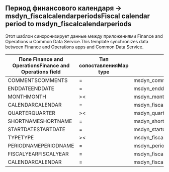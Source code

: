 ## <a name="fiscal-calendar-period-to-msdyn_fiscalcalendarperiods"></a><span data-ttu-id="9e148-101">Период финансового календаря -> msdyn_fiscalcalendarperiods</span><span class="sxs-lookup"><span data-stu-id="9e148-101">Fiscal calendar period to msdyn_fiscalcalendarperiods</span></span>

<span data-ttu-id="9e148-102">Этот шаблон синхронизирует данные между приложениями Finance and Operations и Common Data Service.</span><span class="sxs-lookup"><span data-stu-id="9e148-102">This template synchronizes data between Finance and Operations apps and Common Data Service.</span></span>

<span data-ttu-id="9e148-103">Поле Finance and Operations</span><span class="sxs-lookup"><span data-stu-id="9e148-103">Finance and Operations field</span></span> | <span data-ttu-id="9e148-104">Тип сопоставления</span><span class="sxs-lookup"><span data-stu-id="9e148-104">Map type</span></span> | <span data-ttu-id="9e148-105">Другое поле Dynamics 365</span><span class="sxs-lookup"><span data-stu-id="9e148-105">Other Dynamics 365 field</span></span> | <span data-ttu-id="9e148-106">Значение по умолчанию</span><span class="sxs-lookup"><span data-stu-id="9e148-106">Default value</span></span>
---|---|---|---
<span data-ttu-id="9e148-107">COMMENTS</span><span class="sxs-lookup"><span data-stu-id="9e148-107">COMMENTS</span></span> | = | <span data-ttu-id="9e148-108">msdyn_comments</span><span class="sxs-lookup"><span data-stu-id="9e148-108">msdyn_comments</span></span> | 
<span data-ttu-id="9e148-109">ENDDATE</span><span class="sxs-lookup"><span data-stu-id="9e148-109">ENDDATE</span></span> | = | <span data-ttu-id="9e148-110">msdyn_enddate</span><span class="sxs-lookup"><span data-stu-id="9e148-110">msdyn_enddate</span></span> | 
<span data-ttu-id="9e148-111">MONTH</span><span class="sxs-lookup"><span data-stu-id="9e148-111">MONTH</span></span> | >< | <span data-ttu-id="9e148-112">msdyn_month</span><span class="sxs-lookup"><span data-stu-id="9e148-112">msdyn_month</span></span> | 
<span data-ttu-id="9e148-113">CALENDAR</span><span class="sxs-lookup"><span data-stu-id="9e148-113">CALENDAR</span></span> | = | <span data-ttu-id="9e148-114">msdyn_fiscalcalendar.msdyn_calendar</span><span class="sxs-lookup"><span data-stu-id="9e148-114">msdyn_fiscalcalendar.msdyn_calendar</span></span> | 
<span data-ttu-id="9e148-115">QUARTER</span><span class="sxs-lookup"><span data-stu-id="9e148-115">QUARTER</span></span> | >< | <span data-ttu-id="9e148-116">msdyn_quarter</span><span class="sxs-lookup"><span data-stu-id="9e148-116">msdyn_quarter</span></span> | 
<span data-ttu-id="9e148-117">SHORTNAME</span><span class="sxs-lookup"><span data-stu-id="9e148-117">SHORTNAME</span></span> | = | <span data-ttu-id="9e148-118">msdyn_shortname</span><span class="sxs-lookup"><span data-stu-id="9e148-118">msdyn_shortname</span></span> | 
<span data-ttu-id="9e148-119">STARTDATE</span><span class="sxs-lookup"><span data-stu-id="9e148-119">STARTDATE</span></span> | = | <span data-ttu-id="9e148-120">msdyn_startdate</span><span class="sxs-lookup"><span data-stu-id="9e148-120">msdyn_startdate</span></span> | 
<span data-ttu-id="9e148-121">TYPE</span><span class="sxs-lookup"><span data-stu-id="9e148-121">TYPE</span></span> | >< | <span data-ttu-id="9e148-122">msdyn_fiscalperiodtype</span><span class="sxs-lookup"><span data-stu-id="9e148-122">msdyn_fiscalperiodtype</span></span> | 
<span data-ttu-id="9e148-123">PERIODNAME</span><span class="sxs-lookup"><span data-stu-id="9e148-123">PERIODNAME</span></span> | = | <span data-ttu-id="9e148-124">msdyn_periodname</span><span class="sxs-lookup"><span data-stu-id="9e148-124">msdyn_periodname</span></span> | 
<span data-ttu-id="9e148-125">FISCALYEAR</span><span class="sxs-lookup"><span data-stu-id="9e148-125">FISCALYEAR</span></span> | = | <span data-ttu-id="9e148-126">msdyn_fiscalcalendaryear.msdyn_name</span><span class="sxs-lookup"><span data-stu-id="9e148-126">msdyn_fiscalcalendaryear.msdyn_name</span></span> | 
<span data-ttu-id="9e148-127">CALENDAR</span><span class="sxs-lookup"><span data-stu-id="9e148-127">CALENDAR</span></span> | = | <span data-ttu-id="9e148-128">msdyn_fiscalcalendaryear.msdyn_fiscalcalendarname</span><span class="sxs-lookup"><span data-stu-id="9e148-128">msdyn_fiscalcalendaryear.msdyn_fiscalcalendarname</span></span> | 
